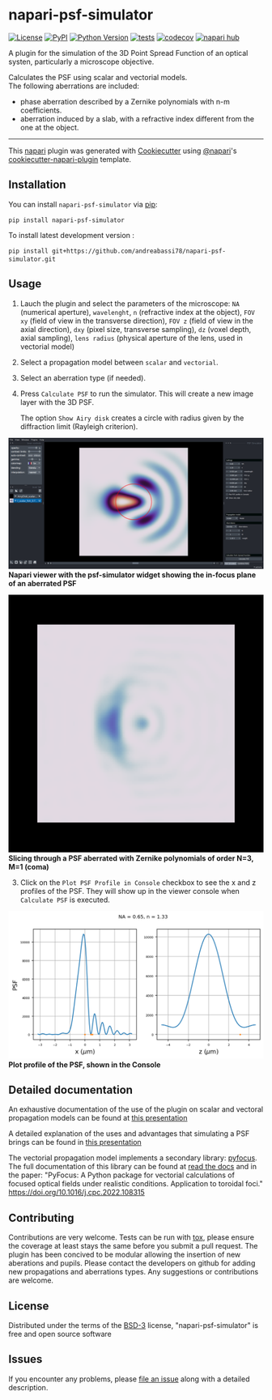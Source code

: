 # napari-psf-simulator

[![License](https://img.shields.io/pypi/l/napari-psf-simulator.svg?color=green)](https://github.com/andreabassi78/napari-psf-simulator/raw/main/LICENSE)
[![PyPI](https://img.shields.io/pypi/v/napari-psf-simulator.svg?color=green)](https://pypi.org/project/napari-psf-simulator)
[![Python Version](https://img.shields.io/pypi/pyversions/napari-psf-simulator.svg?color=green)](https://python.org)
[![tests](https://github.com/andreabassi78/napari-psf-simulator/workflows/tests/badge.svg)](https://github.com/andreabassi78/napari-psf-simulator/actions)
[![codecov](https://codecov.io/gh/andreabassi78/napari-psf-simulator/branch/main/graph/badge.svg)](https://codecov.io/gh/andreabassi78/napari-psf-simulator)
[![napari hub](https://img.shields.io/endpoint?url=https://api.napari-hub.org/shields/napari-psf-simulator)](https://napari-hub.org/plugins/napari-psf-simulator)

A plugin for the simulation of the 3D Point Spread Function of an optical systen, particularly a microscope objective.
 
Calculates the PSF using scalar and vectorial models.  
The following aberrations are included:
- phase aberration described by a Zernike polynomials with n-m coefficients.
- aberration induced by a slab, with a refractive index different from the one at the object.  

----------------------------------

This [napari] plugin was generated with [Cookiecutter] using [@napari]'s [cookiecutter-napari-plugin] template.

<!--
Don't miss the full getting started guide to set up your new package:
https://github.com/napari/cookiecutter-napari-plugin#getting-started

and review the napari docs for plugin developers:
https://napari.org/plugins/stable/index.html
-->

## Installation

You can install `napari-psf-simulator` via [pip]:

    pip install napari-psf-simulator


To install latest development version :

    pip install git+https://github.com/andreabassi78/napari-psf-simulator.git


## Usage

1) Lauch the plugin and select the parameters of the microscope: `NA` (numerical aperture), `wavelenght`, `n` (refractive index at the object),
   `FOV xy` (field of view in the transverse direction), `FOV z` (field of view in the axial direction), `dxy` (pixel size, transverse sampling), `dz` (voxel depth, axial sampling), `lens radius` (physical aperture of the lens, used in vectorial model)

2) Select a propagation model between `scalar` and `vectorial`.  

3) Select an aberration type (if needed).

4) Press `Calculate PSF` to run the simulator. This will create a new image layer with the 3D PSF.
 
   The option `Show Airy disk` creates a circle with radius given by the diffraction limit (Rayleigh criterion).

![raw](https://github.com/andreabassi78/napari-psf-simulator/raw/main/images/figure.png)
**Napari viewer with the psf-simulator widget showing the in-focus plane of an aberrated PSF**

![raw](https://github.com/andreabassi78/napari-psf-simulator/raw/main/images/animation.gif)
**Slicing through a PSF aberrated with Zernike polynomials of order N=3, M=1 (coma)**

3) Click on the `Plot PSF Profile in Console` checkbox to see the x and z profiles of the PSF.
   They will show up in  the viewer console when `Calculate PSF` is executed.

![raw](https://github.com/andreabassi78/napari-psf-simulator/raw/main/images/Plot.png)
**Plot profile of the PSF, shown in the Console**

## Detailed documentation

An exhaustive documentation of the use of the plugin on scalar and vectoral propagation models can be found at [this presentation](/docs/napari_psf_simullator_presentation.pdf)

A detailed explanation of the uses and advantages that simulating a PSF brings can be found in [this presentation](/docs/pyfocus_seminar.ppt)

The vectorial propagation model implements a secondary library: [pyfocus](https://github.com/fcaprile/PyFocus). The full documentation of this library can be found at [read the docs](https://pyfocus.readthedocs.io/en/latest/) and in the paper: "PyFocus: A Python package for vectorial calculations of focused optical fields under realistic conditions. Application to toroidal foci." https://doi.org/10.1016/j.cpc.2022.108315

## Contributing

Contributions are very welcome. Tests can be run with [tox], please ensure
the coverage at least stays the same before you submit a pull request. 
The plugin has been concived to be modular allowing the insertion of new aberations and pupils. Please contact the developers on github for adding new propagations and aberrations types. 
Any suggestions or contributions are welcome.

## License

Distributed under the terms of the [BSD-3] license,
"napari-psf-simulator" is free and open source software

## Issues

If you encounter any problems, please [file an issue] along with a detailed description.

[napari]: https://github.com/napari/napari
[Cookiecutter]: https://github.com/audreyr/cookiecutter
[@napari]: https://github.com/napari
[MIT]: http://opensource.org/licenses/MIT
[BSD-3]: http://opensource.org/licenses/BSD-3-Clause
[GNU GPL v3.0]: http://www.gnu.org/licenses/gpl-3.0.txt
[GNU LGPL v3.0]: http://www.gnu.org/licenses/lgpl-3.0.txt
[Apache Software License 2.0]: http://www.apache.org/licenses/LICENSE-2.0
[Mozilla Public License 2.0]: https://www.mozilla.org/media/MPL/2.0/index.txt
[cookiecutter-napari-plugin]: https://github.com/napari/cookiecutter-napari-plugin

[file an issue]: https://github.com/andreabassi78/napari-psf-simulator/issues

[napari]: https://github.com/napari/napari
[tox]: https://tox.readthedocs.io/en/latest/
[pip]: https://pypi.org/project/pip/
[PyPI]: https://pypi.org/
